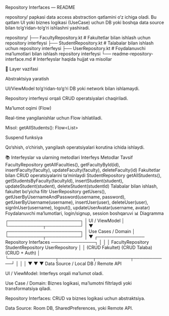 Repository Interfaces — README

repository/ papkasi data access abstraction qatlamini o‘z ichiga oladi.
Bu qatlam UI yoki biznes logikasi (UseCase) uchun DB yoki boshqa data source bilan to‘g‘ridan-to‘g‘ri ishlashni yashiradi.

repository/
├── FacultyRepository.kt     # Fakultetlar bilan ishlash uchun repository interfeysi
├── StudentRepository.kt     # Talabalar bilan ishlash uchun repository interfeysi
├── UserRepository.kt        # Foydalanuvchi ma’lumotlari bilan ishlash repository interfeysi
└── readme-repository-interface.md  # Interfeyslar haqida hujjat va misollar

📌 Layer vazifasi

Abstraktsiya yaratish

UI/ViewModel to‘g‘ridan-to‘g‘ri DB yoki network bilan ishlamaydi.

Repository interfeysi orqali CRUD operatsiyalari chaqiriladi.

Ma’lumot oqimi (Flow)

Real-time yangilanishlar uchun Flow ishlatiladi.

Misol: getAllStudents(): Flow<List<Student>>

Suspend funksiya

Qo‘shish, o‘chirish, yangilash operatsiyalari korutina ichida ishlaydi.

📚 Interfeyslar va ularning metodlari
Interfeys	Metodlar	Tavsif
FacultyRepository	getAllFaculties(), getFacultyById(id), insertFaculty(faculty), updateFaculty(faculty), deleteFaculty(id)	Fakultetlar bilan CRUD operatsiyalarini ta’minlaydi
StudentRepository	getAllStudents(), getStudentsByFaculty(facultyId), insertStudent(student), updateStudent(student), deleteStudent(studentId)	Talabalar bilan ishlash, fakultet bo‘yicha filtr
UserRepository	getUsers(), getUserByUsernameAndPassword(username, password), getUserByUsername(username), insertUser(user), deleteUser(user), signInUser(username), logout(), updateUserAvatar(username, avatar)	Foydalanuvchi ma’lumotlari, login/signup, session boshqaruvi
📊 Diagramma
┌───────────────────────┐
│      UI / ViewModel   │
└───────────┬───────────┘
│
▼
┌───────────────────────┐
│   Use Cases / Domain  │
└───────────┬───────────┘
│
▼
┌─────────────── Repository Interfaces ──────────────┐
│                                                    │
│  FacultyRepository       StudentRepository        UserRepository │
│  (CRUD Fakultet)         (CRUD Talaba)           (CRUD + Auth)  │
└───────────────┬───────────┬───────────┬───────────┘
│           │           │
▼           ▼           ▼
Data Source / Local DB / Remote API


UI / ViewModel: Interfeys orqali ma’lumot oladi.

Use Case / Domain: Biznes logikasi, ma’lumotni filtrlaydi yoki transformatsiya qiladi.

Repository Interfaces: CRUD va biznes logikasi uchun abstraktsiya.

Data Source: Room DB, SharedPreferences, yoki Remote API.